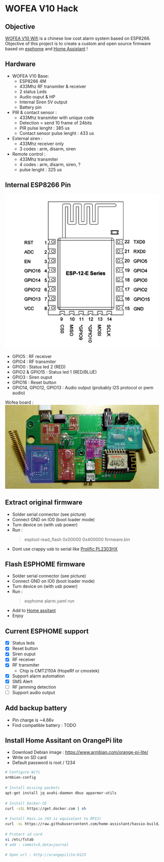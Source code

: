 # WOFEA V10 Hack
## Objective
[WOFEA V10 Wifi](https://wofea.fr.aliexpress.com/store/group/V10-Wifi-alarm/902213_513571047.html?spm=a2g0w.12010612.0.0.19cf6442fpjjrc) is a chinese low cost alarm system based on ESP8266.
Objective of this project is to create a custom and open source firmware based on [esphome](https://esphome.io/) and [Home Assistant](https://www.home-assistant.io/) ! 

## Hardware
- WOFEA V10 Base:
    - ESP8266 4M
    - 433Mhz RF transmiter & receiver
    - 2 status Leds
    - Audio ouput & HP
    - Internal Siren 5V output
    - Battery pin
- PIR & contact sensor :
    - 433Mhz transmiter with unique code
    - Detection = send 10 frame of 24bits
    - PIR pulse lenght : 385 us
    - Contact sensor pulse lenght : 433 us
- External siren :
    - 433Mhz receiver only
    - 3 codes : arm, disarm, siren
- Remote control :
    - 433Mhz transmiter
    - 4 codes : arm, disarm, siren, ?
    - pulse lenght : 325 us

## Internal ESP8266 Pin
![esp8266 pin](esp8266.jpg)
- GPIO5 : RF receiver
- GPIO4 : RF transmiter
- GPIO0 : Status led 2 (RED)
- GPIO2 & GPIO15 : Status led 1 (RED/BLUE)
- GPIO3 : Siren ouput
- GPIO16 : Reset button
- GPIO14, GPIO12, GPIO13 : Audio output (probably I2S protocol or pwm audio)

Wofea board :
![wofea_hw](wofea_hw.jpg) 

## Extract original firmware
- Solder serial connector (see picture)
- Connect GND on IO0 (boot loader mode)
- Turn device on (with usb power)
- Run : 
    > esptool read_flash 0x00000 0x400000 firmware.bin
- Dont use crappy usb to serial like [Prolific PL2303HX](https://vilimpoc.org/blog/.../esptool-usb-serial-adapter-shootout/)

## Flash ESPHOME firmware
- Solder serial connector (see picture)
- Connect GND on IO0 (boot loader mode)
- Turn device on (with usb power)
- Run : 
    > esphome alarm.yaml run
- Add to [Home assitant](https://www.home-assistant.io/components/esphome/)
- Enjoy

## Current ESPHOME support
- [x] Status leds 
- [x] Reset button
- [x] Siren ouput
- [x] RF receiver
- [X] RF transmiter
    - Chip is CMT2110A (HopeRf or cmostek)
- [x] Support alarm automation
- [x] SMS Alert
- [ ] RF jamming detection
- [ ] Support audio output

## Add backup battery
- Pin charge is ~4.66v
- Find compatible battery : TODO

## Install Home Assitant on OrangePi lite
- Download Debian image : https://www.armbian.com/orange-pi-lite/
- Write on SD card
- Default password is root / 1234

```sh
# Configure Wifi
armbian-config

# Install missing packets
apt-get install jq avahi-daemon dbus apparmor-utils

# Install Docker-CE
curl -sSL https://get.docker.com | sh

# Install Hass.io (H3 is equivalent to RPI2)
curl -sL https://raw.githubusercontent.com/home-assistant/hassio-build/master/install/hassio_install | bash -s -- -m raspberrypi2

# Protect sd card
vi /etc/fstab
# add : commit=5,data=journal

# Open url : http://orangepilite:8123
```
